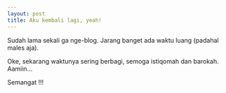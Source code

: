 ```yaml
---
layout: post
title: Aku kembali lagi, yeah!
---
```


Sudah lama sekali ga nge-blog. Jarang banget ada waktu luang (padahal males aja).

Oke, sekarang waktunya sering berbagi, semoga istiqomah dan barokah.
Aamiin...

Semangat !!!